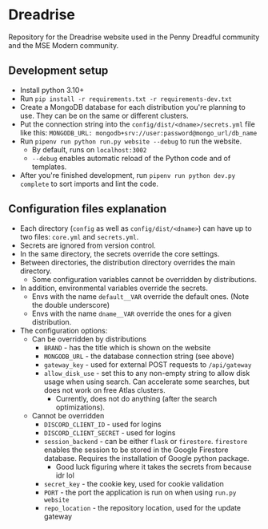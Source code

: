 # Dreadrise

Repository for the Dreadrise website used in the Penny Dreadful community and
the MSE Modern community.

## Development setup

* Install python 3.10+
* Run `pip install -r requirements.txt -r requirements-dev.txt`
* Create a MongoDB database for each distribution you're planning to use.
  They can be on the same or different clusters.
* Put the connection string into the `config/dist/<dname>/secrets.yml` file like this:
  `MONGODB_URL: mongodb+srv://user:password@mongo_url/db_name`
* Run `pipenv run python run.py website --debug` to run the website.
  * By default, runs on `localhost:3002`
  * `--debug` enables automatic reload of the Python code and of templates.
* After you're finished development, run `pipenv run python dev.py complete`
  to sort imports and lint the code.

## Configuration files explanation
* Each directory (`config` as well as `config/dist/<dname>`) can have up to two
  files: `core.yml` and `secrets.yml`.
* Secrets are ignored from version control.
* In the same directory, the secrets override the core settings.
* Between directories, the distribution directory overrides the main directory.
  * Some configuration variables cannot be overridden by distributions.
* In addition, environmental variables override the secrets.
  * Envs with the name `default__VAR` override the default ones. (Note the
    double underscore)
  * Envs with the name `dname__VAR` override the ones for a given distribution.
* The configuration options:
  * Can be overridden by distributions
    * `BRAND` - has the title which is shown on the website
    * `MONGODB_URL` - the database connection string (see above)
    * `gateway_key` - used for external POST requests to `/api/gateway`
    * `allow_disk_use` - set this to any non-empty string to allow disk usage when
      using search. Can accelerate some searches, but does not work on free 
      Atlas clusters.
      * Currently, does not do anything (after the search optimizations). 
  * Cannot be overridden
    * `DISCORD_CLIENT_ID` - used for logins
    * `DISCORD_CLIENT_SECRET` - used for logins
    * `session_backend` - can be either `flask` or `firestore`. `firestore` enables
      the session to be stored in the Google Firestore database. Requires the
      installation of Google python package.
      * Good luck figuring where it takes the secrets from because idr lol
    * `secret_key` - the cookie key, used for cookie validation
    * `PORT` - the port the application is run on when using `run.py website`
    * `repo_location` - the repository location, used for the update gateway
